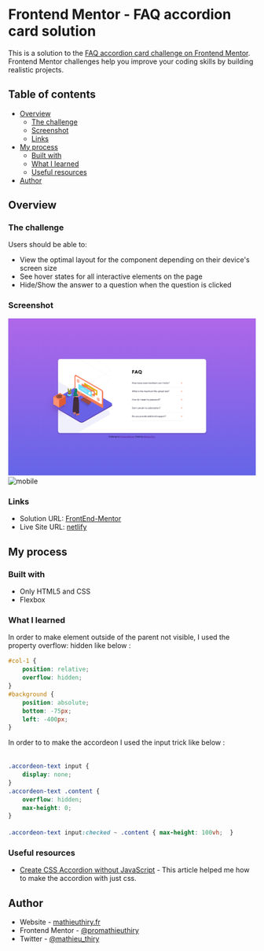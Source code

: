 # Frontend Mentor - FAQ accordion card solution

This is a solution to the [FAQ accordion card challenge on Frontend Mentor](https://www.frontendmentor.io/challenges/faq-accordion-card-XlyjD0Oam). Frontend Mentor challenges help you improve your coding skills by building realistic projects. 

## Table of contents

- [Overview](#overview)
  - [The challenge](#the-challenge)
  - [Screenshot](#screenshot)
  - [Links](#links)
- [My process](#my-process)
  - [Built with](#built-with)
  - [What I learned](#what-i-learned)
  - [Useful resources](#useful-resources)
- [Author](#author)

## Overview

### The challenge

Users should be able to:

- View the optimal layout for the component depending on their device's screen size
- See hover states for all interactive elements on the page
- Hide/Show the answer to a question when the question is clicked

### Screenshot

![Desktop](./images/fm6-faq-accordion-card-main-desktop-preview.png)
![mobile](./images/images/fm6-faq-accordion-card-main-mobile-preview.png)

### Links

- Solution URL: [FrontEnd-Mentor](https://www.frontendmentor.io/solutions/accordion-using-css-lsankI_9q)
- Live Site URL: [netlify](https://frontend-mentor-promathieuthiry.netlify.app/fm6-faq-accordion-card-main/index.html)

## My process

### Built with

- Only HTML5 and CSS
- Flexbox

### What I learned

In order to make element outside of the parent not visible, I used the property overflow: hidden like below :

```css
#col-1 {
    position: relative;
    overflow: hidden;
}
#background {
    position: absolute;
    bottom: -75px;
    left: -400px;
}
```

In order to to make the accordeon I used the input trick like below :

```css

.accordeon-text input {
    display: none;
}
.accordeon-text .content {
    overflow: hidden;
    max-height: 0;
}

.accordeon-text input:checked ~ .content { max-height: 100vh;  }
```

### Useful resources

- [Create CSS Accordion without JavaScript](https://codeconvey.com/css-accordion-without-javascript/) - This article helped me how to make the accordion with just css.

## Author

- Website - [mathieuthiry.fr](https://mathieuthiry.fr/)
- Frontend Mentor - [@promathieuthiry](https://www.frontendmentor.io/profile/promathieuthiry)
- Twitter - [@mathieu_thiry](https://twitter.com/mathieu_thiry)


